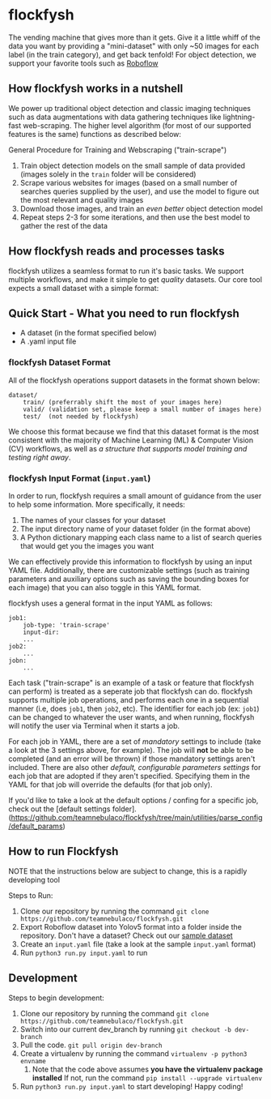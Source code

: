 # flockfysh
The vending machine that gives more than it gets. Give it a little whiff of the data you want by providing a "mini-dataset" with only ~50 images for each label (in the train category), and get back tenfold! For object detection, we support your favorite tools such as [Roboflow](https://universe.roboflow.com/)

## How flockfysh works in a nutshell
We power up traditional object detection and classic imaging techniques such as data augmentations with data gathering techniques like lightning-fast web-scraping. The higher level algorithm (for most of our supported features is the same) functions as described below:

General Procedure for Training and Webscraping ("train-scrape")
1. Train object detection models on the small sample of data provided (images solely in the `train` folder will be considered)
2. Scrape various websites for images (based on a small number of searches queries supplied by the user), and use the model to figure out the most relevant and quality images 
3. Download those images, and train an *even better* object detection model 
4. Repeat steps 2-3 for some iterations, and then use the best model to gather the rest of the data

## How flockfysh reads and processes tasks
flockfysh utilizes a seamless format to run it's basic tasks. We support multiple workflows, and make it simple to get *quality* datasets. Our core tool expects a small dataset with a simple format:

## Quick Start - What you need to run flockfysh
- A dataset (in the format specified below)
- A .yaml input file

### flockfysh Dataset Format
All of the flockfysh operations support datasets in the format shown below: 

```
dataset/
    train/ (preferrably shift the most of your images here)
    valid/ (validation set, please keep a small number of images here)
    test/  (not needed by flockfysh)
```

We choose this format because we find that this dataset format is the most consistent with the majority of Machine Learning (ML) & Computer Vision (CV) workflows, as well as *a structure that supports model training and testing right away*.

### flockfysh Input Format (`input.yaml`) 
In order to run, flockfysh requires a small amount of guidance from the user to help some information. More specifically, it needs:

1. The names of your classes for your dataset
2. The input directory name of your dataset folder (in the format above)
3. A Python dictionary mapping each class name to a list of search queries that would get you the images you want 

We can effectively provide this information to flockfysh by using an input YAML file. Additionally, there are customizable settings (such as training parameters and auxiliary options such as saving the bounding boxes for each image) that you can also toggle in this YAML format.

flockfysh uses a general format in the input YAML as follows:

```
job1:
    job-type: 'train-scrape'
    input-dir:
    ...
job2:
    ...
jobn:
    ...
```

Each task ("train-scrape" is an example of a task or feature that flockfysh can perform) is treated as a seperate job that flockfysh can do. flockfysh supports multiple job operations, and performs each one in a sequential manner (i.e, does `job1`, then `job2`, etc). The identifier for each job (ex: `job1`) can be changed to whatever the user wants, and when running, flockfysh will notify the user via Terminal when it starts a job.

For each job in YAML, there are a set of *mandatory* settings to include (take a look at the 3 settings above, for example). The job will **not** be able to be completed (and an error will be thrown) if those mandatory settings aren't included. There are also other *default, configurable parameters settings* for each job that are adopted if they aren't specified. Specifying them in the YAML for that job will override the defaults (for that job only).

If you'd like to take a look at the default options / confing for a specific job, check out the [default settings folder].(https://github.com/teamnebulaco/flockfysh/tree/main/utilities/parse_config/default_params)

## How to run Flockfysh
NOTE that the instructions below are subject to change, this is a rapidly developing tool

Steps to Run: 
1. Clone our repository by running the command `git clone https://github.com/teamnebulaco/flockfysh.git`
2. Export Roboflow dataset into Yolov5 format into a folder inside the repository. Don't have a dataset? Check out our [sample dataset](https://github.com/teamnebulaco/sample-flockfysh-robo)
3. Create an `input.yaml` file (take a look at the sample `input.yaml` format)
3. Run `python3 run.py input.yaml` to run

## Development
Steps to begin development: 
1. Clone our repository by running the command `git clone https://github.com/teamnebulaco/flockfysh.git`
2. Switch into our current dev_branch by running `git checkout -b dev-branch`
3. Pull the code. `git pull origin dev-branch`
3. Create a virtualenv by running the command `virtualenv -p python3 envname`
    1. Note that the code above assumes **you have the virtualenv package installed** If not, run the command `pip install --upgrade virtualenv`
4. Run `python3 run.py input.yaml` to start developing! Happy coding!

